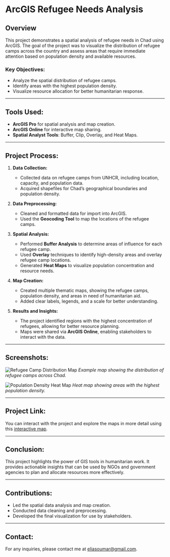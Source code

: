 # ArcGIS Refugee Needs Analysis

## Overview

This project demonstrates a spatial analysis of refugee needs in Chad using ArcGIS. The goal of the project was to visualize the distribution of refugee camps across the country and assess areas that require immediate attention based on population density and available resources.

### Key Objectives:
- Analyze the spatial distribution of refugee camps.
- Identify areas with the highest population density.
- Visualize resource allocation for better humanitarian response.

---

## Tools Used:
- **ArcGIS Pro** for spatial analysis and map creation.
- **ArcGIS Online** for interactive map sharing.
- **Spatial Analyst Tools**: Buffer, Clip, Overlay, and Heat Maps.

---

## Project Process:

1. **Data Collection:**
   - Collected data on refugee camps from UNHCR, including location, capacity, and population data.
   - Acquired shapefiles for Chad’s geographical boundaries and population density.

2. **Data Preprocessing:**
   - Cleaned and formatted data for import into ArcGIS.
   - Used the **Geocoding Tool** to map the locations of the refugee camps.

3. **Spatial Analysis:**
   - Performed **Buffer Analysis** to determine areas of influence for each refugee camp.
   - Used **Overlay** techniques to identify high-density areas and overlay refugee camp locations.
   - Generated **Heat Maps** to visualize population concentration and resource needs.

4. **Map Creation:**
   - Created multiple thematic maps, showing the refugee camps, population density, and areas in need of humanitarian aid.
   - Added clear labels, legends, and a scale for better understanding.

5. **Results and Insights:**
   - The project identified regions with the highest concentration of refugees, allowing for better resource planning.
   - Maps were shared via **ArcGIS Online**, enabling stakeholders to interact with the data.

---

## Screenshots:

![Refugee Camp Distribution Map](images/refugee_camps_distribution.png)
*Example map showing the distribution of refugee camps across Chad.*

![Population Density Heat Map](images/population_density_heat_map.png)
*Heat map showing areas with the highest population density.*

---

## Project Link:
You can interact with the project and explore the maps in more detail using this [interactive map](https://arcgis.com/link_to_map).

---

## Conclusion:
This project highlights the power of GIS tools in humanitarian work. It provides actionable insights that can be used by NGOs and government agencies to plan and allocate resources more effectively.

---


## Contributions:
- Led the spatial data analysis and map creation.
- Conducted data cleaning and preprocessing.
- Developed the final visualization for use by stakeholders.

---

## Contact:
For any inquiries, please contact me at eliasoumar@gmail.com.

